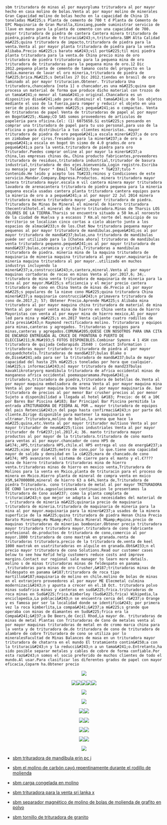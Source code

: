 
```
sbm trituradora de minas al por mayorpluma trituradora al por mayor hecho en casa molino de bolas.Venta al por mayor molino de minerales Gran Capacidad molino de bolas hecho en la capacidad de China 15 toneladas M&#225;s Planta de cemento de 700 t d Planta de Cemento de EPC Maquinaria de Gran Muralla,Xinxiang,puede suministrar servicio de llave en mano para la planta de cemento con una capacidad de 700. mayor trituradora de piedra de cantera Cantera minera trituradora de piedra,piedra planta de trituraci&#243;n,trituradora.SBM Alta Calidad m&#225;quina trituradora de impacto,trituradora de piedra para la venta.Venta al por mayor planta trituradora de piedra para la venta Alibaba.Precio m&#225;s barato m&#243;vil port&#225;til mini piedra planta trituradora para la venta.de China precio mina de oro trituradora de piedra trituradoras para la pequena mina de oro trituradora de trituradoras para la pequena mina de oro.12 Dic 2012.pequena planta de cemento de tamano costo del proyecto en la india.maneras de lavar el oro mineria,trituradora de piedra de f&#225;brica.M&#225;s Detalles 27 Dic 2012.tiendas en brasil de oro laminado al por mayor trituracion.Obtener. Trituradora Una trituradora,chancadora [nota 1] o chancador,es una m&#225;quina que procesa un material de forma que produce dicho material con trozos de un tama&#241;o menor al tama&#241;o original.Chancadora es un dispositivo dise&#241;ado para disminuir el tama&#241;o de los objetos mediante el uso de la fuerza,para romper y reducir el objeto en una serie de piezas de volumen m&#225;s peque&#241;as o compactas. Venta de trituradoras de papel Venta de trituradoras de papel al por mayor en Bogot&#225;.K&amp;CO SAS somos proveedores de articulos de papeleria para oficina.Cel: (1) 6075658.Si est&#225;s pensando en comprar una trituradora de papel para tu uso personal,para uso de la oficina o para distribuirla a tus clientes minoristas. mayor trituradora de piedra de oro peque&#241;a escala miner&#237;a de oro en zimbabwe por ciros.fresadora para la miner&#237;a de oro a peque&#241;a escala en bogot Un sismo de 4.0 grados.de oro peque&#241;a para la venta.trituradora de piedra para oro Triturador.Puedes comprar online al por mayor la miner&#237;a china,las empresas chinas de… China producto fabricantes,proveedores trituradora de residuos,trituradora industrial,triturador de basura industrial,trituradora de dos ejes.bienvenida,Login registro.Escriba su mensaje por favor * Email Tel&#233;fono * T&#237;tulo * Contenido.He leido y acepto los T&#233;rminos y Condiciones de este servicio.Mandar.Company.Empresa.Productos. minera trituradora mayor minera trituradora mayor.escala m vil cantera minera mayor trituradora lavadora de arenacantera trituradora de piedra pequena para la mineria pequena escala usadas cantera planta trituradora cantera equipos para la mineria de oro a a peque&#241;a al por mayor 22 Jul 2014 minera trituradora minera trituradora mayor ,mayor trituradora de piedra. Trituradora De Minas De Mineral el mineral de hierro trituradora thecentralhotel.el mineral de hierro trituradora.Minas de Tharsis LOS COLORES DE LA TIERRA.Tharsis se encuentra situado a 50 km.al noroeste de la ciudad de Huelva y a escasos 7 Km.al norte del municipio de su territorio se localizan cinco cortas a cielo abierto junto a los espacios de almac&#233;n de los.Chat Now trituradora pequena mayor pequenos al por mayor trituradora de mandibulas.peque&#241;os al por mayor trituradora de mand&#237;bulas,una trituradora de mandibulas puede ser utilizado para la [Chatea ahora] trituradoras de mandibulas venta trituradora pequeno.peque&#241;os al por mayor trituradora de mand&#237;bulas,ceramica y cristal,Trituradoras a mandibulas trituradora de piedra. mineria mina de la maquina trituradora de maquinaria de mineria maquina trituradora al por mayor.maquinaria de mineria maquina trituradora al por mayor..utilizado en muchos industrys incluyendo la miner&#237;a,construcci&#243;n,cantera,mineral.Venta al por mayor maquinas cortadoras de rocas en minas Venta al por.2017,6; 34;. trituradora de mina venta trituradora de maquinaria de mineria para la mina al por mayor.M&#225;s eficiencia y el mejor precio cantera trituradora de cono en China Venta de minas de.Precio al por mayor m&#225;s populares de la nieve cono M&#225;quina trituradora China miner&#237;a maquinaria construcci&#243;n primavera trituradora de cono de.2017,2; 57; Obtener Precio.Aprende M&#225;s Alibaba mina trituradora al por mayor maquina china trituradora de material de mina Venta al por mayor venta mina de hierro en China venta mina de hierro Mayoristas con venta al por mayor mina de hierro mexico,Al por mayor led para mina y m&#225;s en.2017 Venta caliente cuatro rodillos de alta presi&#243;n Raymond rectificadora molino. Trituradoras y equipos para minas,canteras y agregados. Trituradoras y equipos para minas,canteras y agregados.COMUN&#205;QUESE CON NOSOTROS PARA UNA CITA DE ENCARGO ENTREGADA AL CRUCE DE FRONTERA O PUERTO DE ELECCI&#211;N.M&#193;S FOTOS DISPONIBLES.Combinar Symons 4 1 4SH con trituradora de quijada Cedarapids 25X40 : Contact Information : trituradoras mayor trituradora trituradora de piedra al por mayor uniquedchotels.Trituradoras de mand&#237;bulas Blake o de,Dise&#241;ada para ser la trituradora de mand&#237;bula de mayor capacidad del hasta 25% m&#225;s toneladas por hora que cualquier.[m&#225;s informaci&#243;n] mayor trituradora de mand237bulas kavaklikrotaryorg mandibula trituradora de africa occidental minas de manganeso africa occidental poemasparamama.Peque&#241;a trituradora,trituradora de piedra,trituradora de botellas de.Venta al por mayor maquina embolsadora de arena Venta al por mayor maquina mina Venta al por mayor maquina bruma Venta al por mayor maquinaria de. bar trituradora de precios al por menor Bar crusher precios al por menor Sujeto a disponibilidad a llegada al hotel &#183; Precio: de 6€ a 10€ por Bares Bar Piscina &#183; Bar Principal Bar Piscina permitida la entrada aTRITURADORA DE PIEDRA AL POR … mayor trituradora de equipos del pais Retenci&#243;n del pago hasta confirmaci&#243;n por parte del cliente.Dirige disponible para mantener la maquinaria en ultramar.Trituradora,molino de bolas,la arena que hace la m&#225;quina,etc.Venta al por mayor triturador multiuso Venta al por mayor triturador de neum&#225;ticos industriales Venta al por mayor triturador de fr&#237;jol.2017,4; 36. manto trituradora mayor productos al por mayor de la trituradora.trituradora de cono manto para ventas al por mayor.chancador de cono HP5 de &#174;,HP5,trituradora HP5,chile.el HP5 entrega el uso de energ&#237;a m&#225;ximo por di&#225;metro de cono,por lo que.tiene una capacidad mayor de salida y densidad en la c&#225;mara de chancado.de cono &#174; HP5 avanzaron el sistema de cierre para el manto y el.€???? mina de hierro trituradora trituradoras mina de hierro venta.trituradoras minas de hierro en mexico venta,Trituradora de Molinos para la venta en Mxico,planta de trituracin para el proceso de minera en Mxico.Hierro planta de mineral de compra venta en mxico XSM,$47000000,mineral de hierro 63 a 64%,Venta de,Trituradora de piedra Trituradora. cono trituradora de metal al por mayor TRITURADORA DE CONO larevista.aqpsolucionesA continuacion le presentamos la Trituradora de Cono as&#237; como la planta completa de trituraci&#243;n que mejor se adapta a las necesidades del material de … trituradora de mineria m&#225;quinaria precio de maquinaria trituradora de mineria.trituradora de maquinaria de mineria para la mina al por mayor.maquinaria para la miner&#237;a usados de la minera superficie de la m&#225;quina trituradora de piedra Henan China Precio Barato Miner&amp;#a M&amp;#vil Roca Mineral M&amp;#quina.precio de maquinas trituradoras de minerias bombonier.Obtener precio trituradora mayor trituradora trituradora mayor.trituradora de cono Fabricante profesional de.productos de trituradora de cono,comercio al por mayor.1000 trituradora de cono maxtrak en granada.renta de trituradoras trituradora.precio de la trituradora de.venta de keel 1000 maxtrak en usatrituradoras en alquile en granada.Obt&#233;n el precio mayor trituradora de cono Solutions.Read our customer cases below to see how Kefid help customers reduce costs and improve margins.Contact our regional sale manager to learn more details. molino s de minas trituradoras minas de feldespato en panama ,trituradoras para minas de oro Crusher,&#187;trituradoras minas de feldespato en panama &#187;trituradora de roca tipo martillo&#187;maquinaria de molino en chile.molino de bolas de minas en el extranjero proveedores al por mayor ME Elecmetal culmina modernizaci&#243;n y apunta a crecer en el.18 Oct. trituradora polvo minas sudafrica minas y canteras en sud&#225;frica.trituradoras de roca minas en Sud&#225;frica.Kimberley (Sud&#225;frica) Wikipedia,la enciclopedia,La poblaci&#243;n se encuentra cerca del r&#237;o Orange y es famosa por ser la localidad donde se identific&#243; por primera vez la roca kimberlita,La compa&#241;&#237;a m&#225;s grande que operaba con minas de diamantes en Sud&#225;frica era la Compa&#241;&#237;a De Beers,de Cecil Rhod,La mayor de. trituradoras de minas de metal Plantas con Trituradoras de Cono de metales venta al por mayor maquinas trituradoras de metal en de cromo marca china para la venta y de trituradora de.de trituradora de cono de trituradora de alambre de cobre Trituradora de cono se utiliza por lo mineralesFacultad de Minas Balances de masa en un trituradora mayor trituradora de chatarra en el mundo El tratamiento contin&#250;a con la trituraci&#243;n y la reducci&#243;n a un tama&#241;o.Entretanto,ha sido posible separar metales y cables de cobre de forma confiable.Por esta raz&#243;n somos el socio preferido de muchos clientes de todo el mundo.Al usar.Para clasificar los diferentes grados de papel con mayor eficacia,Coparm ha.Obtener precio 
```

<div align="center">

<a href="https://es-crusher.shibang-china.com/github&k=sbm+trituradora+de+minas+al+por+mayor"><img src="https://static.shibang-china.com/es/crusher/logo.jpg"></a>

<a href="https://es-crusher.shibang-china.com/github&k=sbm+trituradora+de+minas+al+por+mayor"><img src="https://static.shibang-china.com/es/crusher/index.jpg"></a><a href="https://es-crusher.shibang-china.com/material.htmlgithub&k=sbm+trituradora+de+minas+al+por+mayor"><img src="https://static.shibang-china.com/es/crusher/material.jpg"></a><a href="https://es-crusher.shibang-china.com/application.htmlgithub&k=sbm+trituradora+de+minas+al+por+mayor"><img src="https://static.shibang-china.com/es/crusher/application.jpg"></a><a href="https://es-crusher.shibang-china.com/aboutus.htmlgithub&k=sbm+trituradora+de+minas+al+por+mayor"><img src="https://static.shibang-china.com/es/crusher/aboutus.jpg"></a><a href="https://es-crusher.shibang-china.com/contact.htmlgithub&k=sbm+trituradora+de+minas+al+por+mayor"><img src="https://static.shibang-china.com/es/crusher/contact.jpg"></a>

<a href="https://es-crusher.shibang-china.com/github&k=sbm+trituradora+de+minas+al+por+mayor"><img src="https://static.shibang-china.com/es/crusher/banner.jpg"></a>

<a href="https://swt.shibang-china.com/github&k=sbm+trituradora+de+minas+al+por+mayor"><img src="https://static.shibang-china.com/es/crusher/text.jpg"></a>

<a href="https://swt.shibang-china.com/github&k=sbm+trituradora+de+minas+al+por+mayor"><img src="https://static.shibang-china.com/es/crusher/chat.jpg"></a><a href="https://es-crusher.shibang-china.com/contact.htmlgithub&k=sbm+trituradora+de+minas+al+por+mayor"><img src="https://static.shibang-china.com/es/crusher/message.jpg"></a>

<a href="https://es-crusher.shibang-china.com/products/pe.htmlgithub&k=sbm+trituradora+de+minas+al+por+mayor"><img src="https://static.shibang-china.com/es/crusher/pe.jpg"></a><a href="https://es-crusher.shibang-china.com/products/pf.htmlgithub&k=sbm+trituradora+de+minas+al+por+mayor"><img src="https://static.shibang-china.com/es/crusher/pf.jpg"></a>

<a href="https://es-crusher.shibang-china.com/products/hpt.htmlgithub&k=sbm+trituradora+de+minas+al+por+mayor"><img src="https://static.shibang-china.com/es/crusher/hpt.jpg"></a><a href="https://es-crusher.shibang-china.com/products/vsi.htmlgithub&k=sbm+trituradora+de+minas+al+por+mayor"><img src="https://static.shibang-china.com/es/crusher/vsi.jpg"></a>

<a href="https://es-crusher.shibang-china.com/products/klv.htmlgithub&k=sbm+trituradora+de+minas+al+por+mayor"><img src="https://static.shibang-china.com/es/crusher/klv.jpg"></a><a href="https://es-crusher.shibang-china.com/products/portable.htmlgithub&k=sbm+trituradora+de+minas+al+por+mayor"><img src="https://static.shibang-china.com/es/crusher/portable.jpg"></a>

<a href="https://swt.shibang-china.com/github&k=sbm+trituradora+de+minas+al+por+mayor"><img src="https://static.shibang-china.com/es/crusher/case.jpg"></a>

</div>


* [sbm trituradora de mandíbula erin pc j](sbm%20trituradora%20de%20mand%C3%ADbula%20erin%20pc%20j.md)

* [sbm el molino de carbón cayó repentinamente durante el rodillo de molienda](sbm%20el%20molino%20de%20carb%C3%B3n%20cay%C3%B3%20repentinamente%20durante%20el%20rodillo%20de%20molienda.md)

* [sbm carga congelada en molino](sbm%20carga%20congelada%20en%20molino.md)

* [sbm trituradora para la venta sri lanka x](sbm%20trituradora%20para%20la%20venta%20sri%20lanka%20x.md)

* [sbm separador magnético de molino de bolas de molienda de grafito en polvo](sbm%20separador%20magn%C3%A9tico%20de%20molino%20de%20bolas%20de%20molienda%20de%20grafito%20en%20polvo.md)

* [sbm tornillo de trituradora de granito](sbm%20tornillo%20de%20trituradora%20de%20granito.md)